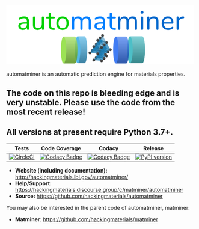 <img src="./docs/source/_static/logo_lowres.png" alt="logo" width="500"/>

automatminer is an automatic prediction engine for materials properties.


## The code on this repo is bleeding edge and is very unstable. Please use the code from the most recent release!
## All versions at present require Python 3.7+. 


| Tests  |   Code Coverage   |  Codacy | Release |
|:----------:|:-------------:|:------:|:------:|
| [![CircleCI](https://img.shields.io/circleci/project/github/hackingmaterials/automatminer/master.svg)](https://circleci.com/gh/hackingmaterials/automatminer) | [![Codacy Badge](https://img.shields.io/codacy/coverage/aa63dd7aa85e480bbe0e924a02ad1540.svg?colorB=brightgreen)](https://www.codacy.com/app/ardunn/automatminer) | [![Codacy Badge](https://img.shields.io/codacy/grade/aa63dd7aa85e480bbe0e924a02ad1540.svg)](https://www.codacy.com/app/ardunn/automatminer) | [![PyPI version](https://img.shields.io/pypi/v/automatminer.svg?colorB=blue)](https://pypi.org/project/automatminer/) |

- **Website (including documentation):** <http://hackingmaterials.lbl.gov/automatminer/>
- **Help/Support:** https://hackingmaterials.discourse.group/c/matminer/automatminer
- **Source:** <https://github.com/hackingmaterials/automatminer>

You may also be interested in the parent code of automatminer, matminer:
- **Matminer**: <https://github.com/hackingmaterials/matminer>
